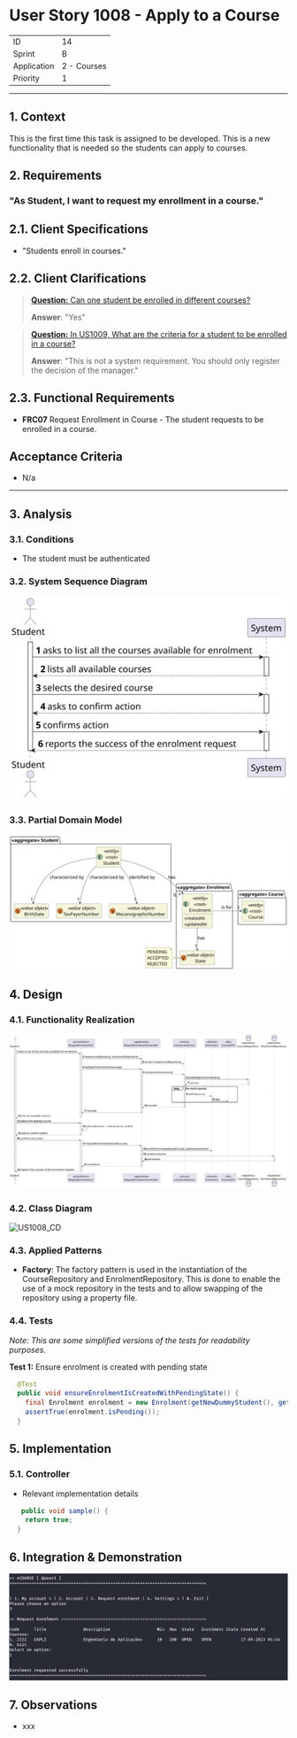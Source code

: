# User Story 1008 - Apply to a Course

|             |             |
| ----------- | ----------- |
| ID          | 14          |
| Sprint      | B           |
| Application | 2 - Courses |
| Priority    | 1           |

---

## 1. Context

This is the first time this task is assigned to be developed. This is a new functionality that is needed so the students can apply to courses.

## 2. Requirements

### "As Student, I want to request my enrollment in a course."

## 2.1. Client Specifications

- "Students enroll in courses."

## 2.2. Client Clarifications

> [**Question:** Can one student be enrolled in different courses?](https://moodle.isep.ipp.pt/mod/forum/discuss.php?d=21922)
>
> **Answer**: "Yes"

> [**Question:** In US1009, What are the criteria for a student to be enrolled in a course?](https://moodle.isep.ipp.pt/mod/forum/discuss.php?d=22498)
>
> **Answer**: "This is not a system requirement. You should only register the decision of the manager."

## 2.3. Functional Requirements

- **FRC07** Request Enrollment in Course - The student requests to be enrolled in a course.

## Acceptance Criteria

- N/a

---

## 3. Analysis

### 3.1. Conditions

- The student must be authenticated

### 3.2. System Sequence Diagram

![US1008_SSD](out/US1008_SSD.svg)

### 3.3. Partial Domain Model

![US1008_DM](out/US1008_DM.svg)

## 4. Design

### 4.1. Functionality Realization

![US1008_SD](out/US1008_SD.svg)

### 4.2. Class Diagram

![US1008_CD](out/US1008_CD.svg)

### 4.3. Applied Patterns

- **Factory**: The factory pattern is used in the instantiation of the CourseRepository and EnrolmentRepository. This is done to enable the use of a mock repository in the tests and to allow swapping of the repository using a property file.

### 4.4. Tests

_Note: This are some simplified versions of the tests for readability purposes._

**Test 1:** Ensure enrolment is created with pending state

```java
  @Test
  public void ensureEnrolmentIsCreatedWithPendingState() {
    final Enrolment enrolment = new Enrolment(getNewDummyStudent(), getNewDummyCourse());
    assertTrue(enrolment.isPending());
  }
```

## 5. Implementation

### 5.1. Controller

- Relevant implementation details

```java
   public void sample() {
    return true;
  }
```

## 6. Integration & Demonstration

![US1008_DEMO](US1008_DEMO.png)

## 7. Observations

- xxx
